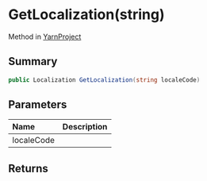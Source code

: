 # GetLocalization(string)

Method in [YarnProject](/api/csharp/yarn.unity.yarnproject.md)

## Summary



```csharp
public Localization GetLocalization(string localeCode)
```

## Parameters

|Name|Description|
|:---|:---|
|localeCode||

## Returns



